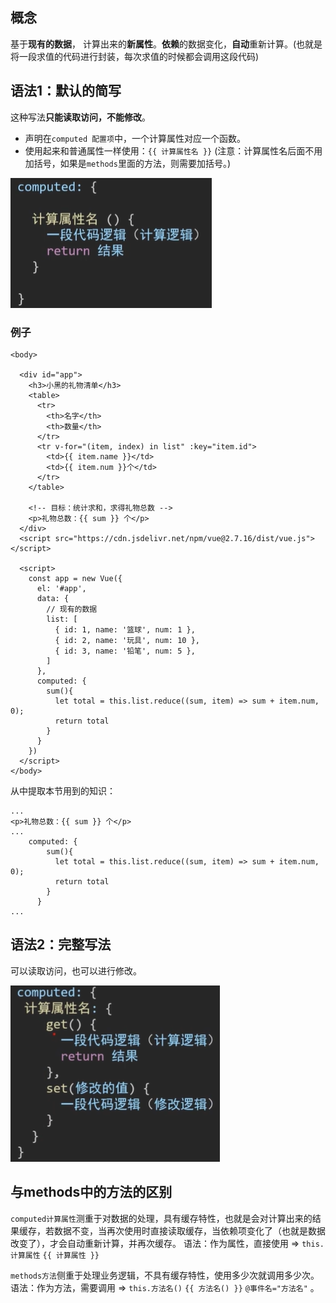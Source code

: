 
## 概念

基于**现有的数据**， 计算出来的**新属性**。**依赖**的数据变化，**自动**重新计算。(也就是将一段求值的代码进行封装，每次求值的时候都会调用这段代码)


## 语法1：默认的简写

这种写法**只能读取访问，不能修改**。

- 声明在`computed 配置项`中，一个计算属性对应一个函数。
- 使用起来和普通属性一样使用：`{{ 计算属性名 }}` (注意：计算属性名后面不用加括号，如果是`methods`里面的方法，则需要加括号。)

![](../../img/Pasted%20image%2020250223151653.png)

### 例子

```
<body>

  <div id="app">
    <h3>小黑的礼物清单</h3>
    <table>
      <tr>
        <th>名字</th>
        <th>数量</th>
      </tr>
      <tr v-for="(item, index) in list" :key="item.id">
        <td>{{ item.name }}</td>
        <td>{{ item.num }}个</td>
      </tr>
    </table>

    <!-- 目标：统计求和，求得礼物总数 -->
    <p>礼物总数：{{ sum }} 个</p>
  </div>
  <script src="https://cdn.jsdelivr.net/npm/vue@2.7.16/dist/vue.js"></script>

  <script>
    const app = new Vue({
      el: '#app',
      data: {
        // 现有的数据
        list: [
          { id: 1, name: '篮球', num: 1 },
          { id: 2, name: '玩具', num: 10 },
          { id: 3, name: '铅笔', num: 5 },
        ]
      },
      computed: {
        sum(){
          let total = this.list.reduce((sum, item) => sum + item.num, 0);
          return total
        }
      }
    })
  </script>
</body>
```

从中提取本节用到的知识：

```
...
<p>礼物总数：{{ sum }} 个</p>
...
	computed: {
        sum(){
          let total = this.list.reduce((sum, item) => sum + item.num, 0);
          return total
        }
      }
...
```



## 语法2：完整写法

可以读取访问，也可以进行修改。

![](../../img/Pasted%20image%2020250223151736.png)




## 与methods中的方法的区别

`computed计算属性`测重于对数据的处理，具有缓存特性，也就是会对计算出来的结果缓存，若数据不变，当再次使用时直接读取缓存，当依赖项变化了（也就是数据改变了），才会自动重新计算，并再次缓存。
语法：作为属性，直接使用 => `this.计算属性`
`{{ 计算属性 }}`

`methods方法`侧重于处理业务逻辑，不具有缓存特性，使用多少次就调用多少次。
语法：作为方法，需要调用 => `this.方法名()` 
`{{ 方法名() }}`     `@事件名="方法名"` 。